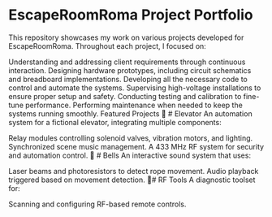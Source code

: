# EscapeRoomRoma Project Portfolio
This repository showcases my work on various projects developed for EscapeRoomRoma.
Throughout each project, I focused on:

Understanding and addressing client requirements through continuous interaction.
Designing hardware prototypes, including circuit schematics and breadboard implementations.
Developing all the necessary code to control and automate the systems.
Supervising high-voltage installations to ensure proper setup and safety.
Conducting testing and calibration to fine-tune performance.
Performing maintenance when needed to keep the systems running smoothly.
Featured Projects
🚪 # Elevator
An automation system for a fictional elevator, integrating multiple components:

Relay modules controlling solenoid valves, vibration motors, and lighting.
Synchronized scene music management.
A 433 MHz RF system for security and automation control.
🔔 # Bells
An interactive sound system that uses:

Laser beams and photoresistors to detect rope movement.
Audio playback triggered based on movement detection.
📡#  RF Tools
A diagnostic toolset for:

Scanning and configuring RF-based remote controls.
